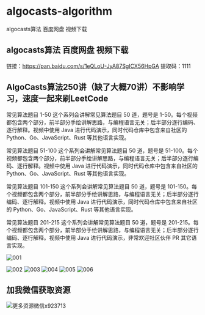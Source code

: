 # algocasts-algorithm
algocasts算法  百度网盘  视频下载 



## algocasts算法  百度网盘  视频下载 

链接：https://pan.baidu.com/s/1eQLoU-JyA87SgICX56HpGA 
提取码：1111 

## AlgoCasts算法250讲（缺了大概70讲）不影响学习，速度一起来刷LeetCode

常见算法题目 1-50
这个系列会讲解常见算法题目 50 道，题号是 1-50。每个视频都包含两个部分，前半部分手绘讲解思路，与编程语言无关；后半部分逐行编码、逐行解释。视频中使用 Java 进行代码演示，同时代码仓库中包含来自社区的 Python、Go、JavaScript、Rust 等其他语言实现。

常见算法题目 51-100
这个系列会讲解常见算法题目 50 道，题号是 51-100。每个视频都包含两个部分，前半部分手绘讲解思路，与编程语言无关；后半部分逐行编码、逐行解释。视频中使用 Java 进行代码演示，同时代码仓库中包含来自社区的 Python、Go、JavaScript、Rust 等其他语言实现。

常见算法题目 101-150
这个系列会讲解常见算法题目 50 道，题号是 101-150。每个视频都包含两个部分，前半部分手绘讲解思路，与编程语言无关；后半部分逐行编码、逐行解释。视频中使用 Java 进行代码演示，同时代码仓库中包含来自社区的 Python、Go、JavaScript、Rust 等其他语言实现。


常见算法题目 201-215
这个系列会讲解常见算法题目 50 道，题号是 201-215。每个视频都包含两个部分，前半部分手绘讲解思路，与编程语言无关；后半部分逐行编码、逐行解释。视频中使用 Java 进行代码演示，非常欢迎社区伙伴 PR 其它语言实现。 



![001](https://user-images.githubusercontent.com/91378327/137548308-a711f8d7-21be-4db1-a80d-ff1d24a1eed2.png)

![002](https://user-images.githubusercontent.com/91378327/137548324-4be188b4-a94a-4bdc-9c74-7e60feee4ccb.png)
![003](https://user-images.githubusercontent.com/91378327/137548331-85515a4e-1ff6-4be2-a210-60722d4bf4dc.png)
![004](https://user-images.githubusercontent.com/91378327/137548332-142b2471-f10c-45cc-b1ce-d9e6eb36a240.png)
![005](https://user-images.githubusercontent.com/91378327/137548336-72d8e5e0-6078-48cc-9476-af2f33f98291.png)
![006](https://user-images.githubusercontent.com/91378327/137548339-a70c007d-2e90-4c83-afe6-ee562ffdec0c.png)

## 加我微信获取资源

![更多资源微信x923713](https://user-images.githubusercontent.com/91378327/137548472-9496ca17-221c-4866-be16-fc39516da83c.jpg)
